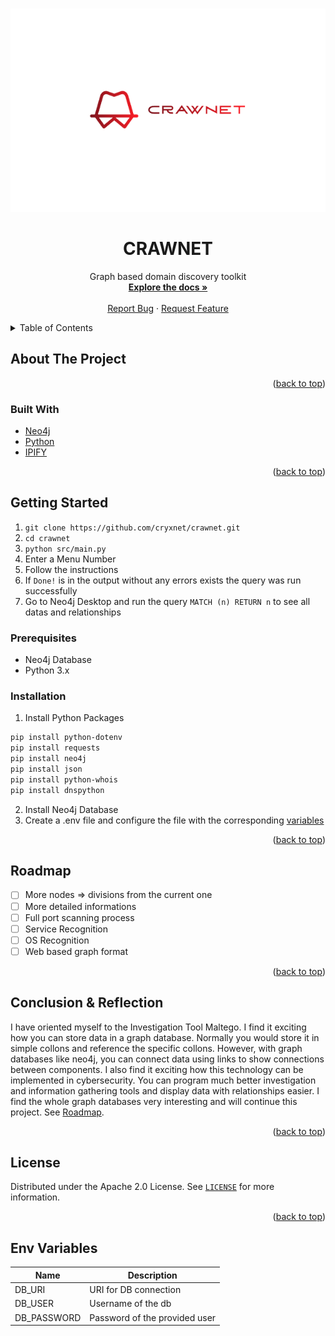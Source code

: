 <a name="readme-top"></a>

<!-- PROJECT LOGO -->
<br />
<div align="center">
  <a href="https://github.com/cryxnet/crawnet">
    <img src="docs/assets/logo.png" alt="Logo">
  </a>

  <h1 align="center">CRAWNET</h1>

  <p align="center">
     Graph based domain discovery toolkit
    <br />
    <a href="https://github.com/cryxnet/crawnet"><strong>Explore the docs »</strong></a>
    <br />
    <br />
    <a href="https://github.com/cryxnet/crawnet/issues">Report Bug</a>
    ·
    <a href="https://github.com/cryxnet/crawnet/issues">Request Feature</a>
  </p>
</div>

<!-- TABLE OF CONTENTS -->
<details>
  <summary>Table of Contents</summary>
  <ol>
    <li>
      <a href="#about-the-project">About The Project</a>
      <ul>
        <li><a href="#built-with">Built With</a></li>
      </ul>
    </li>
    <li>
      <a href="#getting-started">Getting Started</a>
      <ul>
        <li><a href="#prerequisites">Prerequisites</a></li>
        <li><a href="#installation">Installation</a></li>
      </ul>
    </li>
    <li><a href="#roadmap">Roadmap</a></li>
    <li><a href="#contributing">Contributing</a></li>
    <li><a href="#license">License</a></li>
    <li><a href="#conclusion-&-reflection">Conclusion & Reflection</a></li>
  </ol>
</details>

<!-- ABOUT THE PROJECT -->

## About The Project

<p align="right">(<a href="#readme-top">back to top</a>)</p>

### Built With

- [Neo4j](https://neo4j.com)
- [Python](https://python.com)
- [IPIFY](https://www.ipify.org/)

<p align="right">(<a href="#readme-top">back to top</a>)</p>

<!-- GETTING STARTED -->

## Getting Started

1. `git clone https://github.com/cryxnet/crawnet.git`
2. `cd crawnet`
3. `python src/main.py`
4. Enter a Menu Number
5. Follow the instructions
6. If `Done!` is in the output without any errors exists the query was run successfully
7. Go to Neo4j Desktop and run the query `MATCH (n) RETURN n` to see all datas and relationships

### Prerequisites

- Neo4j Database
- Python 3.x

### Installation

1. Install Python Packages

```sh
pip install python-dotenv
pip install requests
pip install neo4j
pip install json
pip install python-whois
pip install dnspython
```

2. Install Neo4j Database
3. Create a .env file and configure the file with the corresponding [variables](#env-variables)

<p align="right">(<a href="#readme-top">back to top</a>)</p>

<!-- ROADMAP -->

## Roadmap

- [ ] More nodes => divisions from the current one
- [ ] More detailed informations
- [ ] Full port scanning process
- [ ] Service Recognition
- [ ] OS Recognition
- [ ] Web based graph format

<p align="right">(<a href="#readme-top">back to top</a>)</p>

<!-- ACKNOWLEDGMENTS -->

## Conclusion & Reflection

I have oriented myself to the Investigation Tool Maltego. I find it exciting how you can store data in a graph database. Normally you would store it in simple collons and reference the specific collons. However, with graph databases like neo4j, you can connect data using links to show connections between components. I also find it exciting how this technology can be implemented in cybersecurity. You can program much better investigation and information gathering tools and display data with relationships easier. I find the whole graph databases very interesting and will continue this project. See [Roadmap](#roadmap).

<p align="right">(<a href="#readme-top">back to top</a>)</p>

<!-- LICENSE -->

## License

Distributed under the Apache 2.0 License. See [`LICENSE`](LICENSE) for more information.

<p align="right">(<a href="#readme-top">back to top</a>)</p>

## Env Variables

| Name        | Description                   |
| ----------- | ----------------------------- |
| DB_URI      | URI for DB connection         |
| DB_USER     | Username of the db            |
| DB_PASSWORD | Password of the provided user |
